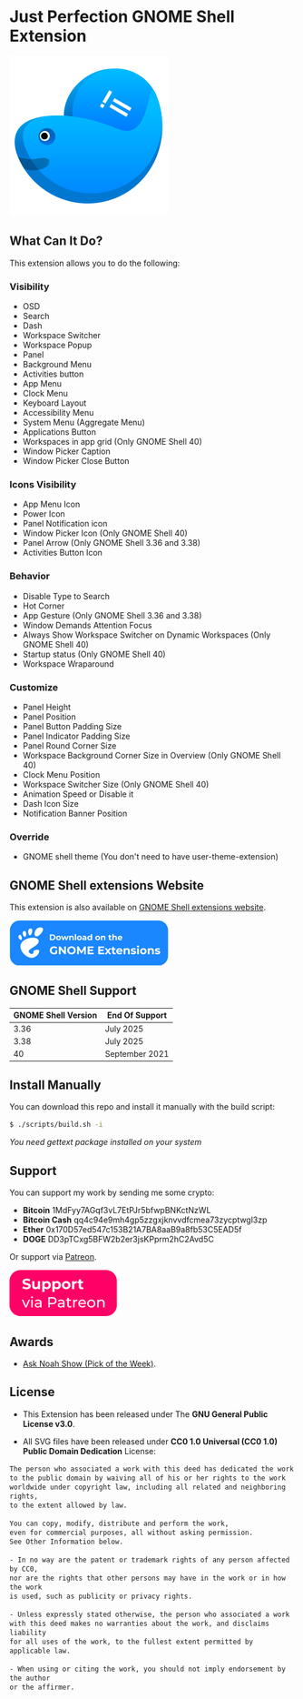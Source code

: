 # Just Perfection GNOME Shell Extension

![Just Perfection GNOME Shell Extension Logo](data/imgs/logo.svg)

## What Can It Do?

This extension allows you to do the following:

### Visibility

- OSD
- Search
- Dash
- Workspace Switcher
- Workspace Popup
- Panel
- Background Menu
- Activities button
- App Menu
- Clock Menu
- Keyboard Layout
- Accessibility Menu
- System Menu (Aggregate Menu)
- Applications Button
- Workspaces in app grid (Only GNOME Shell 40)
- Window Picker Caption
- Window Picker Close Button

### Icons Visibility

- App Menu Icon
- Power Icon
- Panel Notification icon
- Window Picker Icon (Only GNOME Shell 40)
- Panel Arrow (Only GNOME Shell 3.36 and 3.38)
- Activities Button Icon

### Behavior

- Disable Type to Search
- Hot Corner
- App Gesture (Only GNOME Shell 3.36 and 3.38)
- Window Demands Attention Focus
- Always Show Workspace Switcher on Dynamic Workspaces (Only GNOME Shell 40)
- Startup status (Only GNOME Shell 40)
- Workspace Wraparound

### Customize

- Panel Height
- Panel Position
- Panel Button Padding Size
- Panel Indicator Padding Size
- Panel Round Corner Size
- Workspace Background Corner Size in Overview (Only GNOME Shell 40)
- Clock Menu Position
- Workspace Switcher Size (Only GNOME Shell 40)
- Animation Speed or Disable it
- Dash Icon Size
- Notification Banner Position

### Override

- GNOME shell theme (You don't need to have user-theme-extension)

## GNOME Shell extensions Website

This extension is also available on [GNOME Shell extensions website](https://extensions.gnome.org/extension/3843/just-perfection/).

[![Just Perfection on extensions.gnome.org](data/imgs/ego.svg)](https://extensions.gnome.org/extension/3843/just-perfection/)

## GNOME Shell Support

| GNOME Shell Version | End Of Support |
| ------------------- | -------------- |
| 3.36                | July 2025      |
| 3.38                | July 2025      |
| 40                  | September 2021 |

## Install Manually

You can download this repo and install it manually with the build script:

```bash
$ ./scripts/build.sh -i
```

*You need gettext package installed on your system*

## Support

You can support my work by sending me some crypto:

- **Bitcoin** 1MdFyy7AGqf3vL7EtPJr5bfwpBNKctNzWL
- **Bitcoin Cash** qq4c94e9mh4gp5zzgxjknvvdfcmea73zycptwgl3zp
- **Ether** 0x170D57ed547c153B21A7BA8aaB9a8fb53C5EAD5f
- **DOGE** DD3pTCxg5BFW2b2er3jsKPprm2hC2Avd5C

Or support via [Patreon](https://www.patreon.com/justperfection).

[![Support via Patreon](src/bin/support-patreon.svg)](https://www.patreon.com/justperfection)

## Awards

- [Ask Noah Show (Pick of the Week)](https://podcast.asknoahshow.com/212?t=1643).

## License

- This Extension has been released under The **GNU General Public License v3.0**.

- All SVG files have been released under **CC0 1.0 Universal (CC0 1.0)
  Public Domain Dedication** License:

```
The person who associated a work with this deed has dedicated the work
to the public domain by waiving all of his or her rights to the work
worldwide under copyright law, including all related and neighboring rights,
to the extent allowed by law.

You can copy, modify, distribute and perform the work,
even for commercial purposes, all without asking permission.
See Other Information below.

- In no way are the patent or trademark rights of any person affected by CC0,
nor are the rights that other persons may have in the work or in how the work
is used, such as publicity or privacy rights.

- Unless expressly stated otherwise, the person who associated a work
with this deed makes no warranties about the work, and disclaims liability
for all uses of the work, to the fullest extent permitted by applicable law.

- When using or citing the work, you should not imply endorsement by the author
or the affirmer.
```
